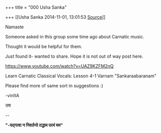 +++
title = "000 Usha Sanka"

+++
[[Usha Sanka	2014-11-01, 13:01:53 [Source](https://groups.google.com/g/samskrita/c/qTg-iuW-mo4)]]



Namaste

Someone asked in this group some time ago about Carnatic music.

Thought it would be helpful for them.

Just found it- wanted to share. Hope it is not out of way post here.

  

<https://www.youtube.com/watch?v=UAZ9KZFM2nQ>  

Learn Carnatic Classical Vocals: Lesson 4-1 Varnam "Sankaraabaranam"

  

Please find more of same sort in suggestions :)  

-vinItA

उषा

  

--  

****"-यद्गत्वा न निवर्तन्ते तद्धाम परमं मम"****  

